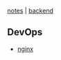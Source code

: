 [notes](../index.md) | [backend](../backend.md)

## DevOps

- [nginx](nginx.md)
<!-- - []() -->


<!-- ---

See also -->
